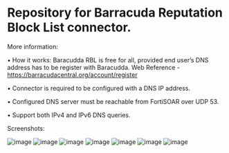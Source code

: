 # Repository for Barracuda Reputation Block List connector.

More information:

•	How it works: Baracudda RBL is free for all, provided end user’s DNS address has to be register with Baracudda. Web Reference - https://barracudacentral.org/account/register

•	Connector is required to be configured with a DNS IP address.

•	Configured DNS server must be reachable from FortiSOAR over UDP 53.

•	Support both IPv4 and IPv6 DNS queries.

Screenshots:

![image](https://user-images.githubusercontent.com/764987/222428097-ebc4bcf7-0874-4e66-955b-5cde6b80d7f4.png)
![image](https://user-images.githubusercontent.com/764987/222428343-3b9d8f11-8196-4f81-bf7c-5dbe4515f851.png)
![image](https://user-images.githubusercontent.com/764987/222428508-0b98c520-f738-4aef-96dc-c876d0f55a29.png)
![image](https://user-images.githubusercontent.com/764987/222428588-29c2f073-67d6-4de3-a952-48792f13034f.png)
![image](https://user-images.githubusercontent.com/764987/222429064-a1969183-4bb6-439a-984e-c3b069fee3bb.png)
![image](https://user-images.githubusercontent.com/764987/222429133-af839b17-160a-4eb4-80a5-f6452a7fa8e3.png)
![image](https://user-images.githubusercontent.com/764987/222430171-beddc2a4-3efa-4772-8556-79506d20cf57.png)




